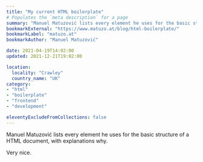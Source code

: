 ```yaml
---
title: "My current HTML boilerplate"
# Populates the `meta description` for a page
summary: "Manuel Matuzović lists every element he uses for the basic structure of a HTML document, with explanations why."
bookmarkExternal: "https://www.matuzo.at/blog/html-boilerplate/"
bookmarkLabel: "matuzo.at"
bookmarkAuthor: "Manuel Matuzović"

date: 2021-04-19T14:02:00
updated: 2021-12-21T19:02:00

location:
  locality: "Crawley"
  country_name: "UK"
category:
- "html"
- "boilerplate"
- "frontend"
- "development"

eleventyExcludeFromCollections: false
---
```


Manuel Matuzović lists every element he uses for the basic structure of a HTML document, with explanations why.

Very nice.
